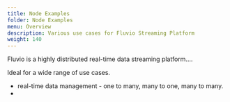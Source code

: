 ```yaml
---
title: Node Examples
folder: Node Examples
menu: Overview
description: Various use cases for Fluvio Streaming Platform
weight: 140
---
```


Fluvio is a highly distributed real-time data streaming platform....

Ideal for a wide range of use cases.

* real-time data management - one to many, many to one, many to many.
* 



